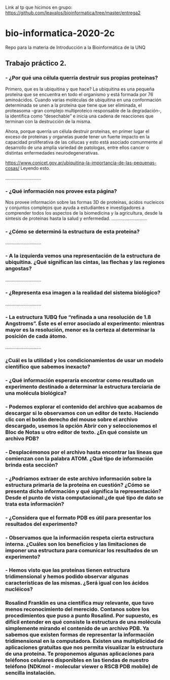 Link al tp que hicimos en grupo: https://github.com/leavalos/bioinformatica/tree/master/entrega2

# bio-informatica-2020-2c
Repo para la materia de Introducción a la Bioinformática de la UNQ

## Trabajo práctico 2. 

### - ¿Por qué una célula querría destruir sus propias proteínas?

Primero, que es la ubiquitina y que hace? La ubiquitina es una pequeña proteína que se encuentra en todo el organismo y está formada por 76 aminoácidos. Cuando varias moléculas de ubiquitina en una conformación determinada se unen a la proteína que tiene que ser eliminada, el proteasoma -gran complejo multiproteico responsable de la degradación-, la identifica como “desechable” e inicia una cadena de reacciones que terminan con la destrucción de la misma.

Ahora, porque querría un célula destruir proteínas, en primer lugar el exceso de proteínas y organelas puede tener un fuerte impacto en la capacidad proliferativa de las célucas y esto está asociado comunmente al desarrollo de una amplia variedad de patologas, entre ellos cancer o distintas enfermedades neurodegenerativas.

https://www.conicet.gov.ar/ubiquitina-la-importancia-de-las-pequenas-cosas/ Leyendo esto.

............................

### - ¿Qué información nos provee esta página?

Nos provee información sobre las formas 3D de proteínas, ácidos nucleicos y conjuntos complejos que ayuda a estudiantes e investigadores a comprender todos los aspectos de la biomedicina y la agricultura, desde la sintesis de proteínas hasta la salud y enfermedad. 
............................
### - ¿Cómo se determinó la estructura de esta proteína?


............................
### - A la izquierda vemos una representación de la estructura de ubiquitina. ¿Qué significan las cintas, las flechas y las regiones angostas?
............................
### - ¿Representa esa imagen a la realidad del sistema biológico?

............................
### - La estructura 1UBQ fue “refinada a una resolución de 1.8 Angstroms”. Éste es el error asociado al experimento: mientras mayor es la resolución, menor es la certeza al determinar la posición de cada átomo.

............................
### ¿Cuál es la utilidad y los condicionamientos de usar un modelo científico que sabemos inexacto?


### - ¿Qué información esperaría encontrar como resultado un experimento destinado a determinar la estructura terciaria de una molécula biológica?

### - Podemos explorar el contenido del archivo que acabamos de descargar si lo observamos con un editor de texto. Haciendo clic con el botón derecho del mouse sobre el archivo descargado, usemos la opción Abrir con y seleccionemos el Bloc de Notas u otro editor de texto. ¿En qué consiste un archivo PDB?

### - Desplacémonos por el archivo hasta encontrar las líneas que comienzan con la palabra ATOM. ¿Qué tipo de información brinda esta sección?

### - ¿Podríamos extraer de este archivo información sobre la estructura primaria de la proteína en cuestión? ¿Cómo se presenta dicha información y qué significa la representación? Desde el punto de vista computacional:¿de qué tipo de dato se trata esta información?

### - ¿Considera que el formato PDB es útil para presentar los resultados del experimento?

### - Observamos que la información respeta cierta estructura interna. ¿Cuáles son los beneficios y las limitaciones de imponer una estructura para comunicar los resultados de un experimento?

### - Hemos visto que las proteínas tienen estructura tridimensional y hemos podido observar algunas características de las mismas. ¿Será igual con los ácidos nucléicos?
### Rosalind Franklin es una científica muy relevante, que tuvo menos reconocimiento del merecido. Contanos sobre los procedimientos que puso a punto Rosalind. Por supuesto, es difícil entender en qué consiste la estructura de una molécula simplemente mirando el contenido de un archivo PDB. Ya sabemos que existen formas de representar la información tridimensional en la computadora. Existen una multiplicidad de aplicaciones gratuitas que nos permita visualizar la estructura de una proteína. Te proponemos algunas aplicaciones para teléfonos celulares disponibles en las tiendas de nuestro teléfono (NDKmol - molecular viewer o RSCB PDB mobile) de sencilla instalación.
